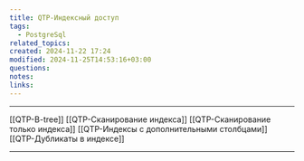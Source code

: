 ```yaml
---
title: QTP-Индексный доступ
tags:
  - PostgreSql
related_topics: 
created: 2024-11-22 17:24
modified: 2024-11-25T14:53:16+03:00
questions: 
notes: 
links: 
---
```


--------------------------
[[QTP-B-tree]]
[[QTP-Сканирование индекса]]
[[QTP-Сканирование только индекса]]
[[QTP-Индексы с дополнительными столбцами]]
[[QTP-Дубликаты в индексе]]



---------------------------------